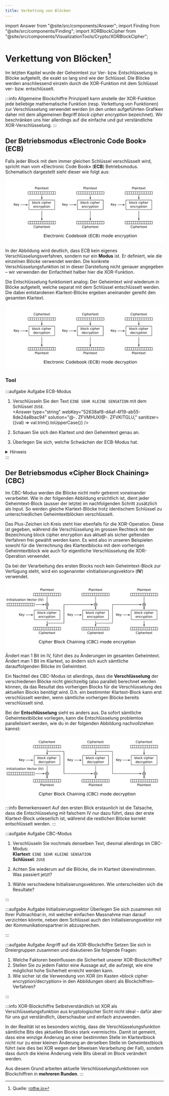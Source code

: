 ```yaml
---
title: Verkettung von Blöcken
---
```


import Answer from "@site/src/components/Answer";
import Finding from "@site/src/components/Finding";
import XORBlockCipher from "@site/src/components/VisualizationTools/Crypto/XORBlockCipher";


# Verkettung von Blöcken[^1]

Im letzten Kapitel wurde der Geheimtext zur Ver- bzw. Entschlüsselung in Blöcke aufgeteilt, die exakt so lang sind wie der Schlüssel. Die Blöcke werden anschliessend einzeln durch die XOR-Funktion mit dem Schlüssel ver- bzw. entschlüsselt.

:::info Allgemeine Blockchiffre
Prinzipiell kann anstelle der XOR-Funktion jede beliebige mathematische Funktion (resp. Verkettung von Funktionen) zur Verschlüsselung verwendet werden (in den unten aufgeführten Grafiken daher mit dem allgemeinen Begriff *block cipher encryption* bezeichnet). Wir beschränken uns hier allerdings auf die einfache und gut verständliche XOR-Verschlüsselung.
:::

## Der Betriebsmodus «Electronic Code Book» (ECB)
Falls jeder Block mit dem immer gleichen Schlüssel verschlüsselt wird, spricht man vom «Electronic Code Book» (**ECB**) Betriebsmodus. Schematisch dargestellt sieht dieser wie folgt aus:

![Verschlüsselung im ECB-Modus](images/ECB_encryption.svg)

In der Abbildung wird deutlich, dass ECB kein eigenes Verschlüsselungsverfahren, sondern nur ein **Modus** ist. Er definiert, wie die einzelnen Blöcke verwendet werden. Die konkrete Verschlüsselungsfunktion ist in dieser Darstellung nicht genauer angegeben – wir verwenden der Einfachheit halber hier die XOR-Funktion.

Die Entschlüsselung funktioniert analog: Der Geheimtext wird wiederum in Blöcke aufgeteilt, welche separat mit dem Schlüssel entschlüsselt werden. Die dabei entstandenen Klartext-Blöcke ergeben aneinander gereiht den gesamten Klartext.

![Entschlüsselung im ECB-Modus](images/ECB_decryption.svg)

### Tool

<XORBlockCipher />


:::aufgabe Aufgabe ECB-Modus
1. Verschlüsseln Sie den Text `EINE SEHR KLEINE SENSATION` mit dem Schlüssel `ZUSE`.  
<Answer type="string" webKey="52638af8-d4af-4f19-ab55-8de24a8bac94" solution="@-. ZFVMHUXI@-. ZFVKITGLU," sanitizer={(val) => val.trim().toUpperCase()} />

2. Schauen Sie sich den Klartext und den Geheimtext genau an.
3. Überlegen Sie sich, welche Schwächen der ECB-Modus hat.

<Answer type="text" webKey="11762cec-7a10-48f4-ab40-648addaca855" />

<details><summary>Hinweis</summary>
Überlegen Sie sich, was passiert, wenn zwei Blöcke identisch sind (z.B. weil eine bestimmte Passage des Textes erneut vorkommt). Wie ist die Auswirkung auf den Geheimtext?
</details>
:::


## Der Betriebsmodus «Cipher Block Chaining» (CBC)
Im CBC-Modus werden die Blöcke nicht mehr getrennt voneinander verarbeitet. Wie in der folgenden Abbildung ersichtlich ist, dient jeder Geheimtext-Block (ausser der letzte) im nachfolgenden Schritt zusätzlich als Input. So werden gleiche Klartext-Blöcke trotz identischem Schlüssel zu unterschiedlichen Geheimtextblöcken verschlüsselt.

Das Plus-Zeichen ich Kreis steht hier ebenfalls für die XOR-Operation. Diese ist gegeben, während die Verschlüsselung im grossen Rechteck mit der Bezeichnung block cipher encryption aus aktuell als sicher geltenden Verfahren frei gewählt werden kann. Es wird also in unseren Beispielen sowohl für die Verrechnung des Klartextblocks mit dem vorherigen Geheimtextblock wie auch für eigentliche Verschlüsselung die XOR-Operation verwendet.

Da bei der Verarbeitung des ersten Blocks noch kein Geheimtext-Block zur Verfügung steht, wird ein sogenannter «Initialisierungsvektor» (**IV**) verwendet.


![Verschlüsselung im CBC-Modus](images/CBC_encryption.svg)

Ändert man 1 Bit im IV, führt dies zu Änderungen im gesamten Geheimtext. Ändert man 1 Bit im Klartext, so ändern sich auch sämtliche darauffolgenden Blöcke im Geheimtext.

Ein Nachteil des CBC-Modus ist allerdings, dass die **Verschlüsselung** der verschiedenen Blöcke nicht gleichzeitig (also parallel) berechnet werden können, da das Resultat des vorherigen Blocks für die Verschlüsselung des aktuellen Blocks benötigt wird. D.h. ein bestimmter Klartext-Block kann erst verschlüsselt werden, wenn sämtliche vorherigen Blöcke bereits verschlüsselt sind.

Bei der **Entschlüsselung** sieht es anders aus. Da sofort sämtliche Geheimtextblöcke vorliegen, kann die Entschlüsselung problemlos parallelisiert werden, wie du in der folgenden Abbildung nachvollziehen kannst:

![Entschlüsselung im CBC-Modus](images/CBC_decryption.svg)

:::info Bemerkenswert
Auf den ersten Blick erstaunlich ist die Tatsache, dass die Entschlüsselung mit falschem IV nur dazu führt, dass der erste Klartext-Block unleserlich ist, während die restlichen Blöcke korrekt entschlüsselt werden.
:::

:::aufgabe Aufgabe CBC-Modus
1. Verschlüsseln Sie nochmals denselben Text, diesmal allerdings im CBC-Modus:  
**Klartext**: `EINE SEHR KLEINE SENSATION`  
**Schlüssel**: `ZUSE`

2. Achten Sie wiederum auf die Blöcke, die im Klartext übereinstimmen. Was passiert jetzt?
3. Wähle verschiedene Initialisierungsvektoren. Wie unterscheiden sich die Resultate?

<Answer type="text" webKey="d98093d9-0718-4b04-9ac3-f2ea9617153b" />

:::

:::aufgabe Aufgabe Initialisierungsvektor
Überlegen Sie sich zusammen mit Ihrer Pultnachbar:in, mit welcher einfachen Massnahme man darauf verzichten könnte, neben dem Schlüssel auch den Initialisierungsvektor mit der Kommunikationspartner:in abzusprechen.
<Answer type="text" webKey="f33e61bc-140f-4f48-a027-abccae18ec05" />

:::

:::aufgabe Aufgabe Angriff auf die XOR-Blockchiffre
Setzen Sie sich in Dreiergruppen zusammen und diskutieren Sie folgende Fragen:

1. Welche Faktoren beeinflussen die Sicherheit unserer XOR-Blockchiffre?
2. Stellen Sie zu jedem Faktor eine Aussage auf, die aufzeigt, wie eine möglichst hohe Sicherheit erreicht werden kann.
3. Wie sicher ist die Verwendung von XOR (im Kasten «block cipher encryption/decryption» in den Abbildungen oben) als Blockchiffren-Verfahren?

<Answer type="text" webKey="941b53f7-db87-43d1-99e9-a91012309cf1" />

:::

:::info XOR-Blockchiffre
Selbstverständlich ist XOR als Verschlüsselungsfunktion aus kryptologischer Sicht nicht ideal – dafür aber für uns gut verständlich, überschaubar und einfach anzuwenden.

In der Realität ist es besonders wichtig, dass die Verschlüsselungsfunktion sämtliche Bits des aktuellen Blocks stark «vermischt». Damit ist gemeint, dass eine winzige Änderung an einer bestimmten Stelle im Klartextblock nicht nur zu einer kleinen Änderung an derselben Stelle im Geheimtextblock führt (wie dies bei XOR wegen der bitweisen Verarbeitung der Fall), sondern dass durch die kleine Änderung viele Bits überall im Block verändert werden.

Aus diesem Grund arbeiten aktuelle Verschlüsselungsfunktionen von Blockchiffren in **mehreren Runden**.
:::

<Answer type="text" webKey="6777c273-f2c3-4387-bee1-609a6a0be2c0" placeholder="Notizen..." />

[^1]: Quelle: [rothe.io](https://rothe.io/?b=crypto&p=685616)
